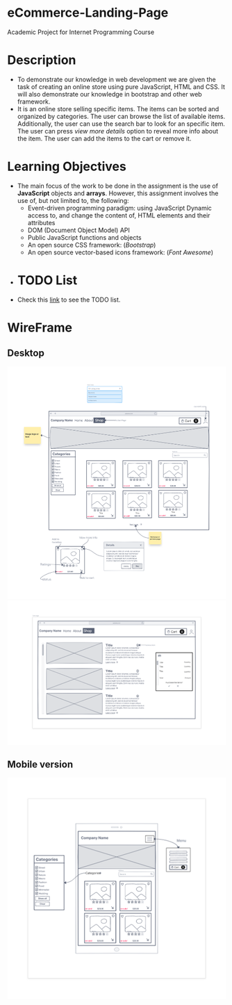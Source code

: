# eCommerce-Landing-Page
 Academic Project for Internet Programming Course

# Description
- To demonstrate our knowledge in web development we are given the task of creating an online store using pure JavaScript, HTML and CSS. It will also demonstrate our knowledge in bootstrap and other web framework.
- It is an online store selling specific items. The items can be sorted and organized by categories. The user can browse the list of available items. Additionally, the user can use the search bar to look for an specific item. The user can press *view more details* option to reveal more info about the item. The user can add the items to the cart or remove it. 

# Learning Objectives
- The main focus of the work to be done in the assignment is the use of **JavaScript** objects and **arrays**. However, this assignment involves the use of, but not limited to, the following:
  - Event-driven programming paradigm: using JavaScript
    Dynamic access to, and change the content of, HTML elements and their attributes
  - DOM (Document Object Model) API
  - Public JavaScript functions and objects
  - An open source CSS framework: (*Bootstrap*)
  - An open source vector-based icons framework: (*Font Awesome*)
- # TODO List
- Check this [link](TODO.md) to see the TODO list.

# WireFrame
## Desktop
![desktop wireframe](wireframe/WireFrameShopPage.png)
![desktop wireframe cart page](wireframe/WireframeCartPage.png)

## Mobile version
![desktop wireframe](wireframe/Wireframe_Mobile.png)

